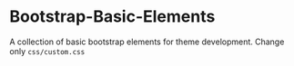 # Bootstrap-Basic-Elements
A collection of basic bootstrap elements for theme development. Change only `css/custom.css`
